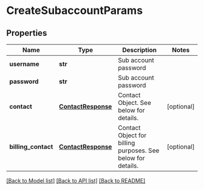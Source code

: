 # CreateSubaccountParams

## Properties
Name | Type | Description | Notes
------------ | ------------- | ------------- | -------------
**username** | **str** | Sub account password | 
**password** | **str** | Sub account password | 
**contact** | [**ContactResponse**](ContactResponse.md) | Contact Object. See below for details. | [optional] 
**billing_contact** | [**ContactResponse**](ContactResponse.md) | Contact Object for billing purposes. See below for details. | [optional] 

[[Back to Model list]](../README.md#documentation-for-models) [[Back to API list]](../README.md#documentation-for-api-endpoints) [[Back to README]](../README.md)


